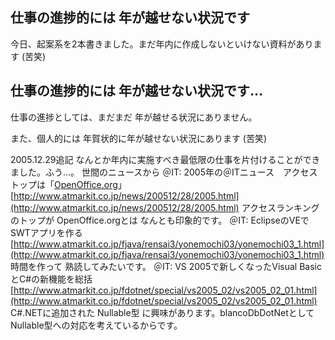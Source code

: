 ## 仕事の進捗的には 年が越せない状況です

今日、起案系を2本書きました。まだ年内に作成しないといけない資料があります (苦笑)






## 仕事の進捗的には 年が越せない状況です…


仕事の進捗としては、まだまだ 年が越せる状況にありません。

また、個人的には 年賀状的に年が越せない状況にあります (苦笑)

2005.12.29追記 なんとか年内に実施すべき最低限の仕事を片付けることができました。ふう…。
世間のニュースから
＠IT: 2005年の＠ITニュース　アクセストップは「[OpenOffice.org](http://ja.openoffice.org/)」
  [http://www.atmarkit.co.jp/news/200512/28/2005.html](http://www.atmarkit.co.jp/news/200512/28/2005.html)
  アクセスランキングのトップが OpenOffice.orgとは なんとも印象的です。
  ＠IT: EclipseのVEでSWTアプリを作る
  [http://www.atmarkit.co.jp/fjava/rensai3/yonemochi03/yonemochi03_1.html](http://www.atmarkit.co.jp/fjava/rensai3/yonemochi03/yonemochi03_1.html)
  時間を作って 熟読してみたいです。
  ＠IT: VS 2005で新しくなったVisual BasicとC#の新機能を総括
  [http://www.atmarkit.co.jp/fdotnet/special/vs2005_02/vs2005_02_01.html](http://www.atmarkit.co.jp/fdotnet/special/vs2005_02/vs2005_02_01.html)
  C#.NETに追加された Nullable型 に興味があります。blancoDbDotNetとして Nullable型への対応を考えているからです。